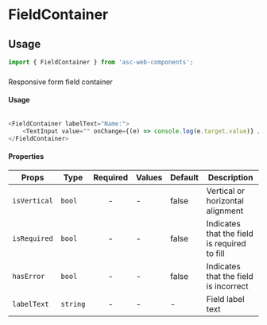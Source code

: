 # FieldContainer

## Usage

```js
import { FieldContainer } from 'asc-web-components';
```

### <Label>

Responsive form field container 

#### Usage

```js

<FieldContainer labelText="Name:">
    <TextInput value="" onChange={(e) => console.log(e.target.value)} />
</FieldContainer>

```

#### Properties

| Props       | Type     | Required | Values | Default | Description                                  |
| ------------| -------- | :------: | -------| ------- | -------------------------------------------- |
| `isVertical`| `bool`   |    -     | -      | false   | Vertical or horizontal alignment             |
| `isRequired`| `bool`   |    -     | -      | false   | Indicates that the field is required to fill |
| `hasError`  | `bool`   |    -     | -      | false   | Indicates that the field is incorrect        |
| `labelText` | `string` |    -     | -      | -       | Field label text                             |